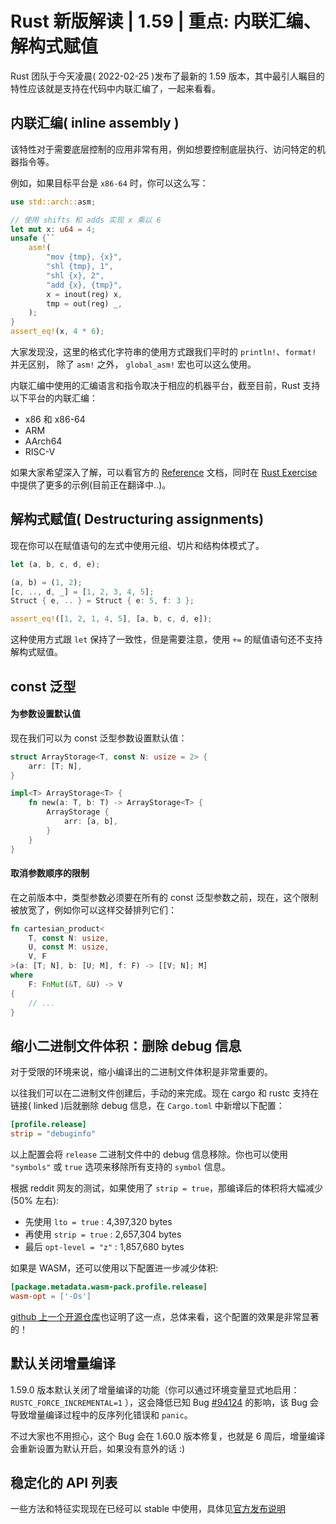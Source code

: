 # Rust 新版解读 | 1.59 | 重点: 内联汇编、解构式赋值

Rust 团队于今天凌晨( 2022-02-25 )发布了最新的 1.59 版本，其中最引人瞩目的特性应该就是支持在代码中内联汇编了，一起来看看。

## 内联汇编( inline assembly )

该特性对于需要底层控制的应用非常有用，例如想要控制底层执行、访问特定的机器指令等。

例如，如果目标平台是 `x86-64` 时，你可以这么写：

```rust
use std::arch::asm;

// 使用 shifts 和 adds 实现 x 乘以 6
let mut x: u64 = 4;
unsafe {``
    asm!(
        "mov {tmp}, {x}",
        "shl {tmp}, 1",
        "shl {x}, 2",
        "add {x}, {tmp}",
        x = inout(reg) x,
        tmp = out(reg) _,
    );
}
assert_eq!(x, 4 * 6);
```

大家发现没，这里的格式化字符串的使用方式跟我们平时的 `println!`、`format!` 并无区别， 除了 `asm!` 之外， `global_asm!` 宏也可以这么使用。

内联汇编中使用的汇编语言和指令取决于相应的机器平台，截至目前，Rust 支持以下平台的内联汇编：

- x86 和 x86-64
- ARM
- AArch64
- RISC-V

如果大家希望深入了解，可以看官方的 [Reference](https://doc.rust-lang.org/nightly/reference/inline-assembly.html) 文档，同时在 [Rust Exercise](https://zh.exercise.rs/unsafe/inline-asm) 中提供了更多的示例(目前正在翻译中..)。

## 解构式赋值( Destructuring assignments)

现在你可以在赋值语句的左式中使用元组、切片和结构体模式了。

```rust
let (a, b, c, d, e);

(a, b) = (1, 2);
[c, .., d, _] = [1, 2, 3, 4, 5];
Struct { e, .. } = Struct { e: 5, f: 3 };

assert_eq!([1, 2, 1, 4, 5], [a, b, c, d, e]);
```

这种使用方式跟 `let` 保持了一致性，但是需要注意，使用 `+=` 的赋值语句还不支持解构式赋值。

## const 泛型

#### 为参数设置默认值

现在我们可以为 const 泛型参数设置默认值：

```rust
struct ArrayStorage<T, const N: usize = 2> {
    arr: [T; N],
}

impl<T> ArrayStorage<T> {
    fn new(a: T, b: T) -> ArrayStorage<T> {
        ArrayStorage {
            arr: [a, b],
        }
    }
}
```

#### 取消参数顺序的限制

在之前版本中，类型参数必须要在所有的 const 泛型参数之前，现在，这个限制被放宽了，例如你可以这样交替排列它们：

```rust
fn cartesian_product<
    T, const N: usize,
    U, const M: usize,
    V, F
>(a: [T; N], b: [U; M], f: F) -> [[V; N]; M]
where
    F: FnMut(&T, &U) -> V
{
    // ...
}
```

## 缩小二进制文件体积：删除 debug 信息

对于受限的环境来说，缩小编译出的二进制文件体积是非常重要的。

以往我们可以在二进制文件创建后，手动的来完成。现在 cargo 和 rustc 支持在链接( linked )后就删除 debug 信息，在 `Cargo.toml` 中新增以下配置：

```toml
[profile.release]
strip = "debuginfo"
```

以上配置会将 `release` 二进制文件中的 debug 信息移除。你也可以使用 `"symbols"` 或 `true` 选项来移除所有支持的 `symbol` 信息。

根据 reddit 网友的测试，如果使用了 `strip = true`，那编译后的体积将大幅减少(50% 左右):

- 先使用 `lto = true` : 4,397,320 bytes
- 再使用 `strip = true` : 2,657,304 bytes
- 最后 `opt-level = "z"` : 1,857,680 bytes

如果是 WASM，还可以使用以下配置进一步减少体积:

```toml
[package.metadata.wasm-pack.profile.release]
wasm-opt = ['-Os']
```

[github 上一个开源仓库](https://github.com/rsadsb/adsb_deku/blob/master/CHANGELOG.md#unreleased)也证明了这一点，总体来看，这个配置的效果是非常显著的！

## 默认关闭增量编译

1.59.0 版本默认关闭了增量编译的功能（你可以通过环境变量显式地启用：`RUSTC_FORCE_INCREMENTAL=1` ），这会降低已知 Bug [#94124](https://github.com/rust-lang/rust/issues/94124) 的影响，该 Bug 会导致增量编译过程中的反序列化错误和 `panic`。

不过大家也不用担心，这个 Bug 会在 1.60.0 版本修复，也就是 6 周后，增量编译会重新设置为默认开启，如果没有意外的话 :)

## 稳定化的 API 列表

一些方法和特征实现现在已经可以 stable 中使用，具体见[官方发布说明](https://blog.rust-lang.org/2022/02/24/Rust-1.59.0.html#stabilized-apis)
